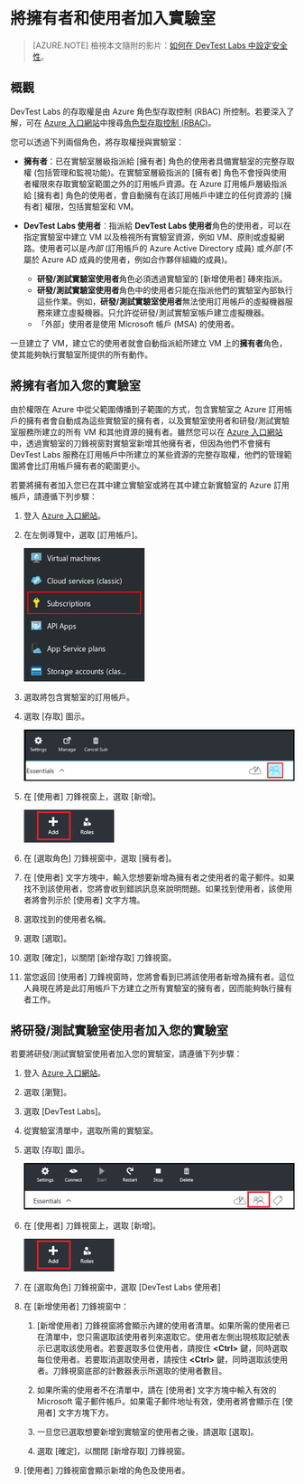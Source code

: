 <properties
	pageTitle="將擁有者和使用者加入實驗室 | Microsoft Azure"
	description="將不在訂用帳戶內的使用者安全地加入 Azure DevTest Labs"
	services="devtest-lab,virtual-machines"
	documentationCenter="na"
	authors="tomarcher"
	manager="douge"
	editor=""/>

<tags
	ms.service="devtest-lab"
	ms.workload="na"
	ms.tgt_pltfrm="na"
	ms.devlang="na"
	ms.topic="article"
	ms.date="07/05/2016"
	ms.author="tarcher"/>

# 將擁有者和使用者加入實驗室

> [AZURE.NOTE] 檢視本文隨附的影片：[如何在 DevTest Labs 中設定安全性](/documentation/videos/how-to-set-security-in-your-devtest-lab)。

## 概觀
DevTest Labs 的存取權是由 Azure 角色型存取控制 (RBAC) 所控制。若要深入了解，可在 [Azure 入口網站](http://go.microsoft.com/fwlink/p/?LinkID=525040)中搜尋[角色型存取控制 (RBAC)](https://azure.microsoft.com/search/?q=role%20based%20access%20control)。


您可以透過下列兩個角色，將存取權授與實驗室：

- **擁有者**：已在實驗室層級指派給 [擁有者] 角色的使用者具備實驗室的完整存取權 (包括管理和監視功能)。在實驗室層級指派的 [擁有者] 角色不會授與使用者權限來存取實驗室範圍之外的訂用帳戶資源。在 Azure 訂用帳戶層級指派給 [擁有者] 角色的使用者，會自動擁有在該訂用帳戶中建立的任何資源的 [擁有者] 權限，包括實驗室和 VM。

-  **DevTest Labs 使用者**︰指派給 **DevTest Labs 使用者**角色的使用者，可以在指定實驗室中建立 VM 以及檢視所有實驗室資源，例如 VM、原則或虛擬網路。使用者可以是*內部* (訂用帳戶的 Azure Active Directory 成員) 或*外部* (不屬於 Azure AD 成員的使用者，例如合作夥伴組織的成員)。
	-  **研發/測試實驗室使用者**角色必須透過實驗室的 [新增使用者] 磚來指派。
	-  **研發/測試實驗室使用者**角色中的使用者只能在指派他們的實驗室內部執行這些作業。例如，**研發/測試實驗室使用者**無法使用訂用帳戶的虛擬機器服務來建立虛擬機器。只允許從研發/測試實驗室帳戶建立虛擬機器。
	- 「外部」使用者是使用 Microsoft 帳戶 (MSA) 的使用者。
 
一旦建立了 VM，建立它的使用者就會自動指派給所建立 VM 上的**擁有者**角色，使其能夠執行實驗室所提供的所有動作。

## 將擁有者加入您的實驗室

由於權限在 Azure 中從父範圍傳播到子範圍的方式，包含實驗室之 Azure 訂用帳戶的擁有者會自動成為這些實驗室的擁有者，以及實驗室使用者和研發/測試實驗室服務所建立的所有 VM 和其他資源的擁有者。雖然您可以在 [Azure 入口網站](http://go.microsoft.com/fwlink/p/?LinkID=525040)中，透過實驗室的刀鋒視窗對實驗室新增其他擁有者，但因為他們不會擁有 DevTest Labs 服務在訂用帳戶中所建立的某些資源的完整存取權，他們的管理範圍將會比訂用帳戶擁有者的範圍更小。

若要將擁有者加入您已在其中建立實驗室或將在其中建立新實驗室的 Azure 訂用帳戶，請遵循下列步驟：

1. 登入 [Azure 入口網站](http://go.microsoft.com/fwlink/p/?LinkID=525040)。

1. 在左側導覽中，選取 [訂用帳戶]。

	![訂用帳戶連結](./media/devtest-lab-add-devtest-user/subscriptions.png)
	
1. 選取將包含實驗室的訂用帳戶。

1. 選取 [存取] 圖示。

	![存取使用者](./media/devtest-lab-add-devtest-user/access-users.png)

1. 在 [使用者] 刀鋒視窗上，選取 [新增]。

	![新增使用者](./media/devtest-lab-add-devtest-user/devtest-users-blade.png)

1. 在 [選取角色] 刀鋒視窗中，選取 [擁有者]。

1. 在 [使用者] 文字方塊中，輸入您想要新增為擁有者之使用者的電子郵件。如果找不到該使用者，您將會收到錯誤訊息來說明問題。如果找到使用者，該使用者將會列示於 [使用者] 文字方塊。

1. 選取找到的使用者名稱。

1. 選取 [選取]。

1. 選取 [確定]，以關閉 [新增存取] 刀鋒視窗。

1. 當您返回 [使用者] 刀鋒視窗時，您將會看到已將該使用者新增為擁有者。這位人員現在將是此訂用帳戶下方建立之所有實驗室的擁有者，因而能夠執行擁有者工作。

## 將研發/測試實驗室使用者加入您的實驗室

若要將研發/測試實驗室使用者加入您的實驗室，請遵循下列步驟：

1. 登入 [Azure 入口網站](http://go.microsoft.com/fwlink/p/?LinkID=525040)。

1. 選取 [瀏覽]。

1. 選取 [DevTest Labs]。

1. 從實驗室清單中，選取所需的實驗室。

1. 選取 [存取] 圖示。

	![使用者存取](./media/devtest-lab-add-devtest-user/devtest-lab-home-blade.png)

1. 在 [使用者] 刀鋒視窗上，選取 [新增]。

	![新增使用者](./media/devtest-lab-add-devtest-user/devtest-users-blade.png)

1. 在 [選取角色] 刀鋒視窗中，選取 [DevTest Labs 使用者]

1. 在 [新增使用者] 刀鋒視窗中：

	1. [新增使用者] 刀鋒視窗將會顯示內建的使用者清單。如果所需的使用者已在清單中，您只需選取該使用者列來選取它。使用者左側出現核取記號表示已選取該使用者。若要選取多位使用者，請按住 **&lt;Ctrl>** 鍵，同時選取每位使用者。若要取消選取使用者，請按住 **&lt;Ctrl>** 鍵，同時選取該使用者。刀鋒視窗底部的計數器表示所選取的使用者數目。

	1. 如果所需的使用者不在清單中，請在 [使用者] 文字方塊中輸入有效的 Microsoft 電子郵件帳戶。如果電子郵件地址有效，使用者將會顯示在 [使用者] 文字方塊下方。

	1. 一旦您已選取想要新增到實驗室的使用者之後，請選取 [選取]。

	1. 選取 [確定]，以關閉 [新增存取] 刀鋒視窗。

1. [使用者] 刀鋒視窗會顯示新增的角色及使用者。

<!---HONumber=AcomDC_0706_2016-->